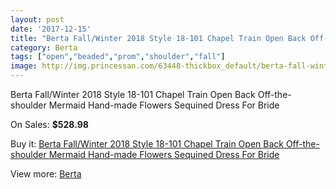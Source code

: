 ```yaml
---
layout: post
date: '2017-12-15'
title: "Berta Fall/Winter 2018 Style 18-101 Chapel Train Open Back Off-the-shoulder Mermaid Hand-made Flowers Sequined Dress For Bride"
category: Berta
tags: ["open","beaded","prom","shoulder","fall"]
image: http://img.princessan.com/63448-thickbox_default/berta-fall-winter-2018-style-18-101-chapel-train-open-back-off-the-shoulder-mermaid-hand-made-flowers-sequined-dress-for-bride.jpg
---
```

Berta Fall/Winter 2018 Style 18-101 Chapel Train Open Back Off-the-shoulder Mermaid Hand-made Flowers Sequined Dress For Bride

On Sales: **$528.98**
<a href="https://www.princessan.com/en/berta/28218-berta-fall-winter-2018-style-18-101-chapel-train-open-back-off-the-shoulder-mermaid-hand-made-flowers-sequined-dress-for-bride.html"><amp-img layout="responsive" width="600" height="600" src="//img.princessan.com/63448-thickbox_default/berta-fall-winter-2018-style-18-101-chapel-train-open-back-off-the-shoulder-mermaid-hand-made-flowers-sequined-dress-for-bride.jpg" alt="Berta Fall/Winter 2018 Style 18-101 Chapel Train Open Back Off-the-shoulder Mermaid Hand-made Flowers Sequined Dress For Bride 0" /></a>
<a href="https://www.princessan.com/en/berta/28218-berta-fall-winter-2018-style-18-101-chapel-train-open-back-off-the-shoulder-mermaid-hand-made-flowers-sequined-dress-for-bride.html"><amp-img layout="responsive" width="600" height="600" src="//img.princessan.com/63451-thickbox_default/berta-fall-winter-2018-style-18-101-chapel-train-open-back-off-the-shoulder-mermaid-hand-made-flowers-sequined-dress-for-bride.jpg" alt="Berta Fall/Winter 2018 Style 18-101 Chapel Train Open Back Off-the-shoulder Mermaid Hand-made Flowers Sequined Dress For Bride 1" /></a>
<a href="https://www.princessan.com/en/berta/28218-berta-fall-winter-2018-style-18-101-chapel-train-open-back-off-the-shoulder-mermaid-hand-made-flowers-sequined-dress-for-bride.html"><amp-img layout="responsive" width="600" height="600" src="//img.princessan.com/63450-thickbox_default/berta-fall-winter-2018-style-18-101-chapel-train-open-back-off-the-shoulder-mermaid-hand-made-flowers-sequined-dress-for-bride.jpg" alt="Berta Fall/Winter 2018 Style 18-101 Chapel Train Open Back Off-the-shoulder Mermaid Hand-made Flowers Sequined Dress For Bride 2" /></a>
<a href="https://www.princessan.com/en/berta/28218-berta-fall-winter-2018-style-18-101-chapel-train-open-back-off-the-shoulder-mermaid-hand-made-flowers-sequined-dress-for-bride.html"><amp-img layout="responsive" width="600" height="600" src="//img.princessan.com/63449-thickbox_default/berta-fall-winter-2018-style-18-101-chapel-train-open-back-off-the-shoulder-mermaid-hand-made-flowers-sequined-dress-for-bride.jpg" alt="Berta Fall/Winter 2018 Style 18-101 Chapel Train Open Back Off-the-shoulder Mermaid Hand-made Flowers Sequined Dress For Bride 3" /></a>

Buy it: [Berta Fall/Winter 2018 Style 18-101 Chapel Train Open Back Off-the-shoulder Mermaid Hand-made Flowers Sequined Dress For Bride](https://www.princessan.com/en/berta/28218-berta-fall-winter-2018-style-18-101-chapel-train-open-back-off-the-shoulder-mermaid-hand-made-flowers-sequined-dress-for-bride.html "Berta Fall/Winter 2018 Style 18-101 Chapel Train Open Back Off-the-shoulder Mermaid Hand-made Flowers Sequined Dress For Bride")

View more: [Berta](https://www.princessan.com/en/252-berta "Berta")